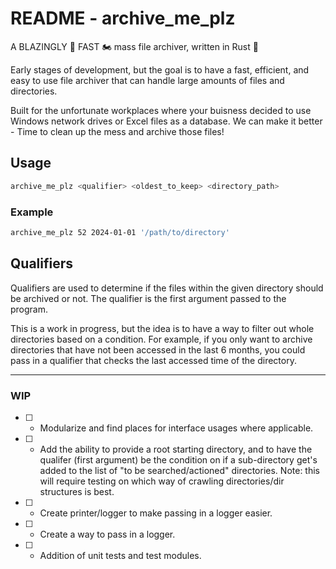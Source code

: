 # README - archive_me_plz

A BLAZINGLY 🚀 FAST 🏍 mass file archiver, written in Rust 🦀

Early stages of development, but the goal is to have a fast, efficient, and easy to use file archiver that can handle large amounts of files and directories.

Built for the unfortunate workplaces where your buisness decided to use Windows network drives or Excel files as a database.
We can make it better - Time to clean up the mess and archive those files!

## Usage

```bash
archive_me_plz <qualifier> <oldest_to_keep> <directory_path>
```

### Example

```bash
archive_me_plz 52 2024-01-01 '/path/to/directory'
```

## Qualifiers

Qualifiers are used to determine if the files within the given directory should be archived or not.
The qualifier is the first argument passed to the program.

This is a work in progress, but the idea is to have a way to filter out whole directories based on a condition.
For example, if you only want to archive directories that have not been accessed in the last 6 months, you could pass in a qualifier that checks the last accessed time of the directory.

----

### WIP

- [ ] - Modularize and find places for interface usages where applicable.

- [ ] - Add the ability to provide a root starting directory, and to have the qualifer (first argument)
     be the condition on if a sub-directory get's added to the list of "to be searched/actioned"
     directories. Note: this will require testing on which way of crawling directories/dir structures is best.

- [ ] - Create printer/logger to make passing in a logger easier.

- [ ] - Create a way to pass in a logger.

- [ ] - Addition of unit tests and test modules.
